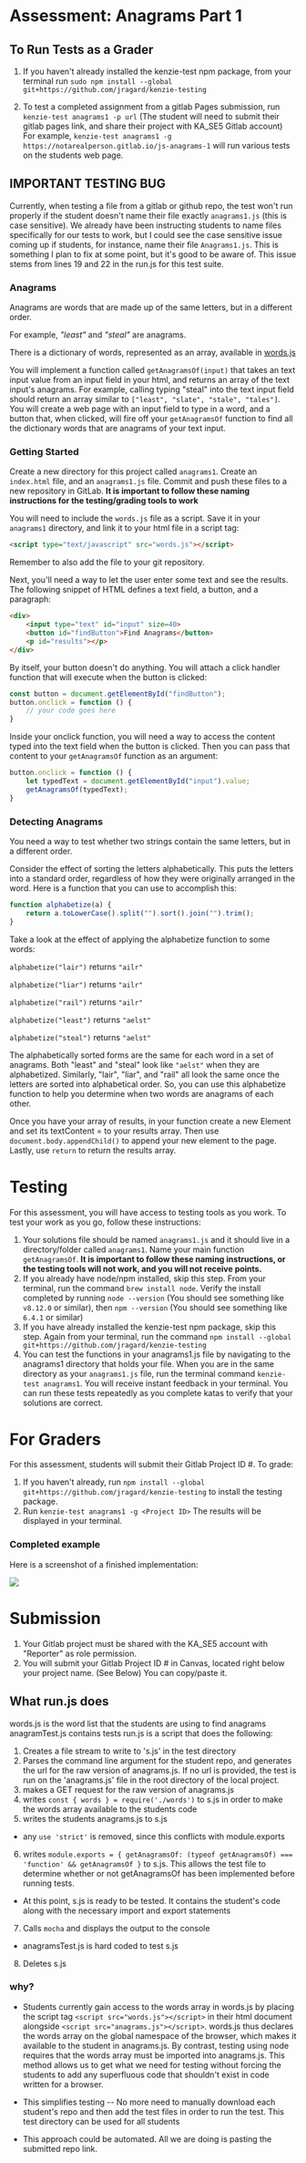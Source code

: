 # Assessment: Anagrams Part 1 #

## To Run Tests as a Grader

1.  If you haven't already installed the kenzie-test npm package, from your terminal run `sudo npm install --global git+https://github.com/jragard/kenzie-testing`

2.  To test a completed assignment from a gitlab Pages submission, run `kenzie-test anagrams1 -p url`  (The student will need to submit their gitlab pages link, and share their project with KA_SE5 Gitlab account) For example, `kenzie-test anagrams1 -g https://notarealperson.gitlab.io/js-anagrams-1` will run various tests on the students web page.

## IMPORTANT TESTING BUG ##

Currently, when testing a file from a gitlab or github repo, the test won't run properly if the student doesn't name their file exactly `anagrams1.js` (this is case sensitive).  We already have been instructing students to name files specifically for our tests to work, but I could see the case sensitive issue coming up if students, for instance, name their file `Anagrams1.js`.  This is something I plan to fix at some point, but it's good to be aware of.  This issue stems from lines 19 and 22 in the run.js for this test suite.

### Anagrams ###

Anagrams are words that are made up of the same letters, but in a different order.

For example, _"least"_ and _"steal"_ are anagrams.

There is a dictionary of words, represented as an array, available in [words.js](https://my.kenzie.academy/files/1489/download?download_frd=1)

You will implement a function called `getAnagramsOf(input)` that takes an text input value from an input field in your html, and returns an array of the text input's anagrams. For example, calling typing "steal" into the text input field should return an array similar to `["least", "slate", "stale", "tales"]`.  You will create a web page with an input field to type in a word, and a button that, when clicked, will fire off your `getAnagramsOf` function to find all the dictionary words that are anagrams of your text input.

### Getting Started ###

Create a new directory for this project called `anagrams1`. Create an `index.html` file, and an `anagrams1.js` file. Commit and push these files to a new repository in GitLab.  **It is important to follow these naming instructions for the testing/grading tools to work**

You will need to include the `words.js` file as a script. Save it in your `anagrams1` directory, and link it to your html file in a script tag:

```html
<script type="text/javascript" src="words.js"></script>
```

Remember to also add the file to your git repository.

Next, you'll need a way to let the user enter some text and see the results. The following snippet of HTML defines a text field, a button, and a paragraph:

```html
<div>
    <input type="text" id="input" size=40>
    <button id="findButton">Find Anagrams</button>
    <p id="results"></p>
</div>
```

By itself, your button doesn't do anything. You will attach a click handler function that will execute when the button is clicked:

```js
const button = document.getElementById("findButton");
button.onclick = function () {
    // your code goes here
}
```

Inside your onclick function, you will need a way to access the content typed into the text field when the button is clicked.  Then you can pass that content to your `getAnagramsOf` function as an argument:

```js
button.onclick = function () {
    let typedText = document.getElementById("input").value;
    getAnagramsOf(typedText);
}
```



### Detecting Anagrams  ###

You need a way to test whether two strings contain the same letters, but in a different order.

Consider the effect of sorting the letters alphabetically. This puts the letters into a standard order, regardless of how they were originally arranged in the word. Here is a function that you can use to accomplish this:

```js
function alphabetize(a) {
	return a.toLowerCase().split("").sort().join("").trim();
}
```

Take a look at the effect of applying the alphabetize function to some words:

`alphabetize("lair")` returns `"ailr"`

`alphabetize("liar")` returns `"ailr"`

`alphabetize("rail")` returns `"ailr"`

`alphabetize("least")` returns `"aelst"`

`alphabetize("steal")` returns `"aelst"`

The alphabetically sorted forms are the same for each word in a set of anagrams. Both "least" and "steal" look like `"aelst"` when they are alphabetized. Similarly, "lair", "liar", and "rail" all look the same once the letters are sorted into alphabetical order. So, you can use this alphabetize function to help you determine when two words are anagrams of each other.

Once you have your array of results, in your function create a new Element and set its textContent = to your results array.  Then use `document.body.appendChild()` to append your new element to the page.  Lastly, use `return` to return the results array.

# Testing #

For this assessment, you will have access to testing tools as you work.  To test your work as you go, follow these instructions:

1. Your solutions file should be named `anagrams1.js` and it should live in a directory/folder called `anagrams1`.  Name your main function `getAnagramsOf`.  **It is important to follow these naming instructions, or the testing tools will not work, and you will not receive points.**
2. If you already have node/npm installed, skip this step. From your terminal, run the command `brew install node`. Verify the install completed by running `node --version` (You should see something like `v8.12.0` or similar), then `npm --version` (You should see something like `6.4.1` or similar)
3. If you have already installed the kenzie-test npm package, skip this step. Again from your terminal, run the command `npm install --global git+https://github.com/jragard/kenzie-testing`
4. You can test the functions in your anagrams1.js file by navigating to the anagrams1 directory that holds your file.  When you are in the same directory as your `anagrams1.js` file, run the terminal command `kenzie-test anagrams1`.  You will receive instant feedback in your terminal.  You can run these tests repeatedly as you complete katas to verify that your solutions are correct.

# For Graders #

For this assessment, students will submit their Gitlab Project ID #.  To grade:

1.  If you haven't already, run `npm install --global git+https://github.com/jragard/kenzie-testing` to install the testing package.
2.  Run `kenzie-test anagrams1 -g <Project ID>`  The results will be displayed in your terminal.

### Completed example ###

Here is a screenshot of a finished implementation:

![](https://i.snag.gy/nJVN0w.jpg)

# Submission

1. Your Gitlab project must be shared with the KA_SE5 account with "Reporter" as role permission.
2. You will submit your Gitlab Project ID # in Canvas, located right below your project name. (See Below) You can copy/paste it.



## What run.js does
words.js is the word list that the students are using to find anagrams
anagramTest.js contains tests
run.js is a script that does the following:
  1. Creates a file stream to write to 's.js' in the test directory
  2. Parses the command line argument for the student repo, and generates the url for the raw version of anagrams.js.  If no url is provided, the test is run on the 'anagrams.js' file in the root directory of the local project.
  3. makes a GET request for the raw version of anagrams.js
  4. writes `const { words } = require('./words')` to s.js in order to make the words array available to the students code
  5. writes the students anagrams.js to s.js
  * any `use 'strict'` is removed, since this conflicts with module.exports  
  6. writes `module.exports = { getAnagramsOf: (typeof getAnagramsOf) === 'function' && getAnagramsOf }` to s.js.  This allows the test file to determine whether or not getAnagramsOf has been implemented before running tests.
  * At this point, s.js is ready to be tested.  It contains the student's code along with the necessary import and export statements
  7. Calls `mocha` and displays the output to the console
  * anagramsTest.js is hard coded to test s.js
  8. Deletes s.js


### why?
* Students currently gain access to the words array in words.js by placing the script tag `<script src="words.js"></script>` in their html document alongside `<script src="anagrams.js"></script>`.  words.js thus declares the words array on the global namespace of the browser, which makes it available to the student in anagrams.js.  By contrast, testing using node requires that the words array must be imported into anagrams.js.  This method allows us to get what we need for testing without forcing the students to add any superfluous code that shouldn't exist in code written for a browser.

* This simplifies testing -- No more need to manually download each student's repo and then add the test files in order to run the test.  This test directory can be used for all students

* This approach could be automated.  All we are doing is pasting the submitted repo link.  

